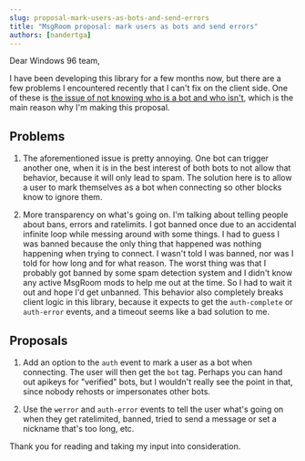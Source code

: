```yaml
---
slug: proposal-mark-users-as-bots-and-send-errors
title: "MsgRoom proposal: mark users as bots and send errors"
authors: [nandertga]
---
```


Dear Windows 96 team,

I have been developing this library for a few months now, but there are a few problems I encountered recently that I can't fix on the client side.
One of these is [the issue of not knowing who is a bot and who isn't](https://github.com/NanderTGA/msgroom-orm/issues/63),
which is the main reason why I'm making this proposal.

## Problems

1. The aforementioned issue is pretty annoying.
One bot can trigger another one, when it is in the best interest of both bots to not allow that behavior, because it will only lead to spam.
The solution here is to allow a user to mark themselves as a bot when connecting so other blocks know to ignore them.

2. More transparency on what's going on. I'm talking about telling people about bans, errors and ratelimits.
I got banned once due to an accidental infinite loop while messing around with some things.
I had to guess I was banned because the only thing that happened was nothing happening when trying to connect.
I wasn't told I was banned, nor was I told for how long and for what reason.
The worst thing was that I probably got banned by some spam detection system and I didn't know any active MsgRoom mods to help me out at the time.
So I had to wait it out and hope I'd get unbanned.
This behavior also completely breaks client logic in this library, because it expects to get the `auth-complete` or `auth-error` events,
and a timeout seems like a bad solution to me.

## Proposals

1. Add an option to the `auth` event to mark a user as a bot when connecting.
The user will then get the `bot` tag.
Perhaps you can hand out apikeys for "verified" bots, but I wouldn't really see the point in that, since nobody rehosts or impersonates other bots.

2. Use the `werror` and `auth-error` events to tell the user what's going on when they get ratelimited, banned, tried to send a message or set a nickname that's too long, etc.

Thank you for reading and taking my input into consideration.
